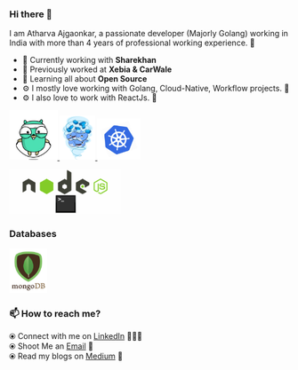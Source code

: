 ### Hi there 👋

I am Atharva Ajgaonkar, a passionate developer (Majorly Golang) working in India with more than 4 years of professional working experience. 🎯

- 🏢 Currently working with **Sharekhan**
- 🏢 Previously worked at **Xebia & CarWale**
- 🌱 Learning all about **Open Source**
- ⚙️ I mostly love working with Golang, Cloud-Native, Workflow projects. 🚀
- ⚙️ I also love to work with ReactJs. 🚀

<p float="left">
  <a href="https://golang.org/" target="_blank" >
    <img src="https://raw.githubusercontent.com/vinamra28/vinamra28/master/assets/golang.gif"  height="90" />
  </a>
  <a href="https://www.docker.com/" target="_blank" >
    <img src="https://raw.githubusercontent.com/vinamra28/vinamra28/master/assets/docker.gif"  height="80" /> 
  </a>
  <a href="https://kubernetes.io/" target="_blank" >
    <img src="https://raw.githubusercontent.com/vinamra28/vinamra28/master/assets/k8s.gif"  height="75" />
  </a>
 </p>

 <p float="left">
  <a href="https://www.docker.com/" target="_blank" >
    <img src="https://raw.githubusercontent.com/vinamra28/vinamra28/master/assets/nodejs.gif"  height="80" /> 
  </a>
 </p>

### Databases

<p float="left">
  <a href="https://www.mongodb.com/" target="_blank" >
    <img src="https://raw.githubusercontent.com/vinamra28/vinamra28/master/assets/mongo.gif" height="80" />
  </a>
</p>

### 📫 How to reach me?

⦿ Connect with me on [LinkedIn](https://www.linkedin.com/in/atharvaajgaonkar/) 👨🏻‍💻 <br>
⦿ Shoot Me an [Email](mailto:atharvaajgaonkar29@gmail.com) 💌 <br>
⦿ Read my blogs on [Medium](https://medium.com/@atharvaajgaonkar29) 📝 <br>
